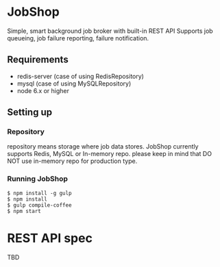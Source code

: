 # JobShop
Simple, smart background job broker with built-in REST API
Supports job queueing, job failure reporting, failure notification.

## Requirements
- redis-server (case of using RedisRepository)
- mysql (case of using MySQLRepository)
- node 6.x or higher 

## Setting up 
### Repository
repository means storage where job data stores. JobShop currently supports Redis, MySQL or In-memory repo. please keep in mind that DO NOT use in-memory repo for production type.


### Running JobShop
```
$ npm install -g gulp
$ npm install 
$ gulp compile-coffee
$ npm start
```

# REST API spec
TBD
